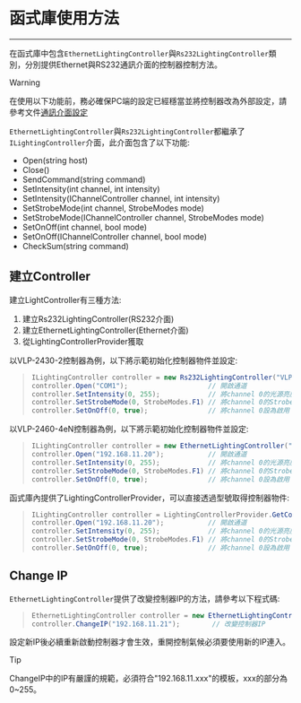 # 函式庫使用方法

* * * *

在函式庫中包含`EthernetLightingController`與`Rs232LightingController`類別，分別提供Ethernet與RS232通訊介面的控制器控制方法。

> [!WARNING]
> 在使用以下功能前，務必確保PC端的設定已經穩當並將控制器改為外部設定，請參考文件[通訊介面設定][]

`EthernetLightingController`與`Rs232LightingController`都繼承了`ILightingController`介面，此介面包含了以下功能:

- Open(string host)
- Close()
- SendCommand(string command)
- SetIntensity(int channel, int intensity)
- SetIntensity(IChannelController channel, int intensity)
- SetStrobeMode(int channel, StrobeModes mode)
- SetStrobeMode(IChannelController channel, StrobeModes mode)
- SetOnOff(int channel, bool mode)
- SetOnOff(IChannelController channel, bool mode)
- CheckSum(string command)
  
## 建立Controller

建立LightController有三種方法:

1. 建立Rs232LightingController(RS232介面)
2. 建立EthernetLightingController(Ethernet介面)
3. 從LightingControllerProvider獲取

以VLP-2430-2控制器為例，以下將示範初始化控制器物件並設定:

> ```cs
> ILightingController controller = new Rs232LightingController("VLP-2430-2", 2);
> controller.Open("COM1");                    // 開啟通道
> controller.SetIntensity(0, 255);            // 將channel 0的光源亮度值設為255
> controller.SetStrobeMode(0, StrobeModes.F1) // 將channel 0的Strobe Mode設為F1
> controller.SetOnOff(0, true);               // 將channel 0設為啟用
> ```

以VLP-2460-4eN控制器為例，以下將示範初始化控制器物件並設定:

> ```cs
> ILightingController controller = new EthernetLightingController("VLP-2460-4eN", 4);
> controller.Open("192.168.11.20");           // 開啟通道
> controller.SetIntensity(0, 255);            // 將channel 0的光源亮度值設為255
> controller.SetStrobeMode(0, StrobeModes.F1) // 將channel 0的Strobe Mode設為F1
> controller.SetOnOff(0, true);               // 將channel 0設為啟用
> ```

函式庫內提供了LightingControllerProvider，可以直接透過型號取得控制器物件:

> ```cs
> ILightingController controller = LightingControllerProvider.GetController("VLP-2460-4eN");
> controller.Open("192.168.11.20");           // 開啟通道
> controller.SetIntensity(0, 255);            // 將channel 0的光源亮度值設為255
> controller.SetStrobeMode(0, StrobeModes.F1) // 將channel 0的Strobe Mode設為F1
> controller.SetOnOff(0, true);               // 將channel 0設為啟用
> ```

## Change IP

`EthernetLightingController`提供了改變控制器IP的方法，請參考以下程式碼:

> ```cs
> EthernetLightingController controller = new EthernetLightingController("VLP-2460-4eN", 4);
> controller.ChangeIP("192.168.11.21");        // 改變控制器IP
> ```

設定新IP後必續重新啟動控制器才會生效，重開控制氣候必須要使用新的IP連入。

> [!Tip]
> ChangeIP中的IP有嚴謹的規範，必須符合"192.168.11.xxx"的模板，xxx的部分為0~255。

[通訊介面設定]: 通訊介面設定.md